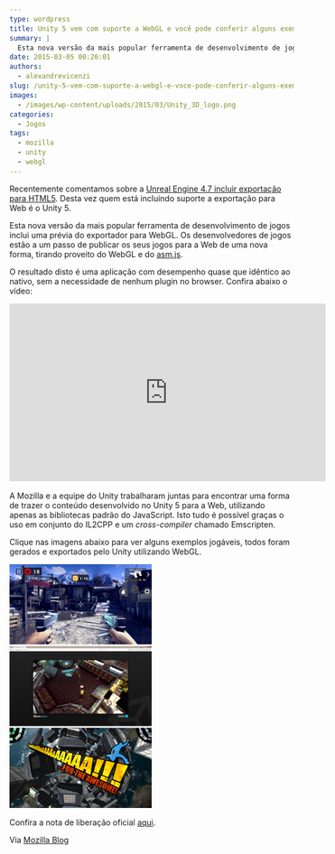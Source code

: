 ```yaml
---
type: wordpress
title: Unity 5 vem com suporte a WebGL e você pode conferir alguns exemplos
summary: |
  Esta nova versão da mais popular ferramenta de desenvolvimento de jogos inclui uma prévia do exportador para WebGL. Os desenvolvedores de jogos estão a um passo de publicar os seus jogos para a Web de uma nova forma, tirando proveito do WebGL e do asm.js.
date: 2015-03-05 00:20:01
authors:
  - alexandrevicenzi
slug: /unity-5-vem-com-suporte-a-webgl-e-voce-pode-conferir-alguns-exemplos/
images:
  - /images/wp-content/uploads/2015/03/Unity_3D_logo.png
categories:
  - Jogos
tags:
  - mozilla
  - unity
  - webgl
---
```


Recentemente comentamos sobre a <a href="/unreal-engine-4-7-inclui-exportacao-para-html5" target="_blank">Unreal Engine 4.7 incluir exportação para HTML5</a>. Desta vez quem está incluindo suporte a exportação para Web é o Unity 5.

Esta nova versão da mais popular ferramenta de desenvolvimento de jogos inclui uma prévia do exportador para WebGL. Os desenvolvedores de jogos estão a um passo de publicar os seus jogos para a Web de uma nova forma, tirando proveito do WebGL e do <a title="asm.js" href="http://asmjs.org/" target="_blank">asm.js</a>.

O resultado disto é uma aplicação com desempenho quase que idêntico ao nativo, sem a necessidade de nenhum plugin no browser. Confira abaixo o vídeo:

<iframe class="aligncenter" src="https://www.youtube.com/embed/2v6iLpY7j5M" width="560" height="315" frameborder="0" allowfullscreen="allowfullscreen"></iframe>

A Mozilla e a equipe do Unity trabalharam juntas para encontrar uma forma de trazer o conteúdo desenvolvido no Unity 5 para a Web, utilizando apenas as bibliotecas padrão do JavaScript. Isto tudo é possível graças o uso em conjunto do IL2CPP e um <em>cross-compiler</em> chamado Emscripten.

Clique nas imagens abaixo para ver alguns exemplos jogáveis, todos foram gerados e exportados pelo Unity utilizando WebGL.

<a href="http://beta.unity3d.com/jonas/DT2/" target="_blank">
<img class="aligncenter" src="/images/wp-content/uploads/2015/03/Screenshot-20-252x142.png" alt="Dead Trigger 2" />
</a><a href="http://beta.unity3d.com/jonas/AngryBots/" target="_blank">
<img class="aligncenter" src="/images/wp-content/uploads/2015/03/Screenshot-33-252x142.png" alt="Angry Bots" />
</a><a href="http://www.dejobaan.com/awesome/" target="_blank">
<img class="aligncenter" src="/images/wp-content/uploads/2015/03/Screenshot-31-252x142.png" alt="AaaaaAAaaaAAAaaAAAAaAAAAA for The Awesome!" />
</a>

Confira a nota de liberação oficial <a href="http://blogs.unity3d.com/2015/03/03/unity-5-launch/" target="_blank">aqui</a>.

Via <a href="https://blog.mozilla.org/blog/2015/03/03/unity-5-ships-and-brings-one-click-webgl-export-to-legions-of-game-developers/" target="_blank">Mozilla Blog</a>
